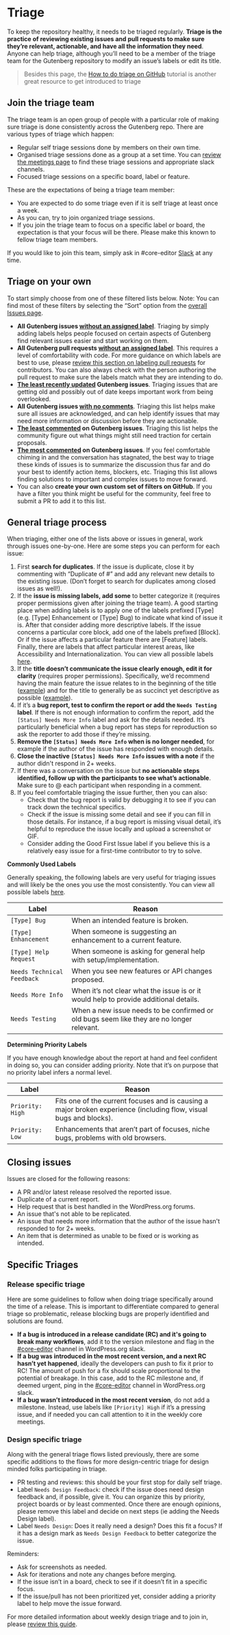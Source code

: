 # Triage

To keep the repository healthy, it needs to be triaged regularly. **Triage is the practice of reviewing existing issues and pull requests to make sure they’re relevant, actionable, and have all the information they need**. Anyone can help triage, although you’ll need to be a member of the triage team for the Gutenberg repository to modify an issue’s labels or edit its title.

> Besides this page, the [How to do triage on GitHub](https://learn.wordpress.org/tutorial/how-to-do-triage-on-github/) tutorial is another great resource to get introduced to triage

## Join the triage team

The triage team is an open group of people with a particular role of making sure triage is done consistently across the Gutenberg repo. There are various types of triage which happen:

-   Regular self triage sessions done by members on their own time.
-   Organised triage sessions done as a group at a set time. You can [review the meetings page](https://make.wordpress.org/meetings/) to find these triage sessions and appropriate slack channels.
-   Focused triage sessions on a specific board, label or feature.

These are the expectations of being a triage team member:

-   You are expected to do some triage even if it is self triage at least once a week.
-   As you can, try to join organized triage sessions.
-   If you join the triage team to focus on a specific label or board, the expectation is that your focus will be there. Please make this known to fellow triage team members.

If you would like to join this team, simply ask in #core-editor [Slack](https://make.wordpress.org/chat/) at any time.

## Triage on your own

To start simply choose from one of these filtered lists below. Note: You can find most of these filters by selecting the “Sort” option from the [overall Issues page](https://github.com/wordpress/gutenberg/issues).

-   **All Gutenberg issues [without an assigned label](https://github.com/WordPress/gutenberg/issues?q=is%3Aopen+is%3Aissue+no%3Alabel+sort%3Aupdated-asc)**. Triaging by simply adding labels helps people focused on certain aspects of Gutenberg find relevant issues easier and start working on them.
-   **All Gutenberg pull requests [without an assigned label](https://github.com/WordPress/gutenberg/pulls?q=is%3Aopen+is%3Apr+no%3Alabel)**. This requires a level of comfortability with code. For more guidance on which labels are best to use, please [review this section on labeling pull requests](/docs/contributors/repository-management.md#pull-requests) for contributors. You can also always check with the person authoring the pull request to make sure the labels match what they are intending to do.
-  **[The least recently updated](https://github.com/WordPress/gutenberg/issues?q=is%3Aopen+is%3Aissue+sort%3Aupdated-asc) Gutenberg issues**. Triaging issues that are getting old and possibly out of date keeps important work from being overlooked.
-  **All Gutenberg issues [with no comments](https://github.com/wordpress/gutenberg/issues?q=is%3Aissue+is%3Aopen+comments%3A0+)**. Triaging this list helps make sure all issues are acknowledged, and can help identify issues that may need more information or discussion before they are actionable.
-  **[The least commented](https://github.com/wordpress/gutenberg/issues?q=is%3Aissue+is%3Aopen+sort%3Acomments-asc) on Gutenberg issues**. Triaging this list helps the community figure out what things might still need traction for certain proposals.
-  **[The most commented](https://github.com/wordpress/gutenberg/issues?q=is%3Aissue+is%3Aopen+sort%3Acomments-desc) on Gutenberg issues**. If you feel comfortable chiming in and the conversation has stagnated, the best way to triage these kinds of issues is to summarize the discussion thus far and do your best to identify action items, blockers, etc. Triaging this list allows finding solutions to important and complex issues to move forward.
-  You can also **create your own custom set of filters on GitHub**. If you have a filter you think might be useful for the community, feel free to submit a PR to add it to this list.

## General triage process

When triaging, either one of the lists above or issues in general, work through issues one-by-one. Here are some steps you can perform for each issue:

1. First **search for duplicates**. If the issue is duplicate, close it by commenting with “Duplicate of #” and add any relevant new details to the existing issue. (Don’t forget to search for duplicates among closed issues as well!).
2. If the **issue is missing labels, add some** to better categorize it (requires proper permissions given after joining the triage team). A good starting place when adding labels is to apply one of the labels prefixed [Type] (e.g. [Type] Enhancement or [Type] Bug) to indicate what kind of issue it is. After that consider adding more descriptive labels. If the issue concerns a particular core block, add one of the labels prefixed [Block]. Or if the issue affects a particular feature there are [Feature] labels. Finally, there are labels that affect particular interest areas, like Accessibility and Internationalization. You can view all possible labels [here](https://github.com/WordPress/gutenberg/labels).
3. If the **title doesn’t communicate the issue clearly enough, edit it for clarity** (requires proper permissions). Specifically, we’d recommend having the main feature the issue relates to in the beginning of the title ([example](https://github.com/WordPress/gutenberg/issues/6193)) and for the title to generally be as succinct yet descriptive as possible ([example](https://github.com/WordPress/gutenberg/issues/6193)).
4. If it’s a **bug report, test to confirm the report or add the `Needs Testing` label**. If there is not enough information to confirm the report, add the `[Status] Needs More Info` label and ask for the details needed. It’s particularly beneficial when a bug report has steps for reproduction so ask the reporter to add those if they’re missing.
5. **Remove the `[Status] Needs More Info` when is no longer needed**, for example if the author of the issue has responded with enough details.
6. **Close the inactive `[Status] Needs More Info` issues with a note** if the author didn't respond in 2+ weeks.
7. If there was a conversation on the issue but **no actionable steps identified, follow up with the participants to see what’s actionable**. Make sure to @ each participant when responding in a comment.
8. If you feel comfortable triaging the issue further, then you can also:
    - Check that the bug report is valid by debugging it to see if you can track down the technical specifics.
    - Check if the issue is missing some detail and see if you can fill in those details. For instance, if a bug report is missing visual detail, it’s helpful to reproduce the issue locally and upload a screenshot or GIF.
    - Consider adding the Good First Issue label if you believe this is a relatively easy issue for a first-time contributor to try to solve.

**Commonly Used Labels**

Generally speaking, the following labels are very useful for triaging issues and will likely be the ones you use the most consistently. You can view all possible labels [here](https://github.com/WordPress/gutenberg/labels).

| Label                      | Reason                                                                                    |
| -------------------------- | ----------------------------------------------------------------------------------------- |
| `[Type] Bug`               | When an intended feature is broken.                                                       |
| `[Type] Enhancement`       | When someone is suggesting an enhancement to a current feature.                           |
| `[Type] Help Request`      | When someone is asking for general help with setup/implementation.                        |
| `Needs Technical Feedback` | When you see new features or API changes proposed.                                        |
| `Needs More Info`          | When it’s not clear what the issue is or it would help to provide additional details.     |
| `Needs Testing`            | When a new issue needs to be confirmed or old bugs seem like they are no longer relevant. |

**Determining Priority Labels**

If you have enough knowledge about the report at hand and feel confident in doing so, you can consider adding priority. Note that it’s on purpose that no priority label infers a normal level.

| Label                | Reason                                                                                                                                                                                                                                                     |
| -------------------- | ---------------------------------------------------------------------------------------------------------------------------------------------------------------------------------------------------------------------------------------------------------- |
| `Priority: High`     | Fits one of the current focuses and is causing a major broken experience (including flow, visual bugs and blocks).                                                                                                                                         |
| `Priority: Low`      | Enhancements that aren’t part of focuses, niche bugs, problems with old browsers.                                                                                                                                                                          |

## Closing issues

Issues are closed for the following reasons:

-   A PR and/or latest release resolved the reported issue.
-   Duplicate of a current report.
-   Help request that is best handled in the WordPress.org forums.
-   An issue that's not able to be replicated.
-   An issue that needs more information that the author of the issue hasn't responded to for 2+ weeks.
-   An item that is determined as unable to be fixed or is working as intended.

## Specific Triages

### Release specific triage

Here are some guidelines to follow when doing triage specifically around the time of a release. This is important to differentiate compared to general triage so problematic, release blocking bugs are properly identified and solutions are found.

-  **If a bug is introduced in a release candidate (RC) and it's going to break many workflows**, add it to the version milestone and flag in the [#core-editor](https://wordpress.slack.com/archives/C02QB2JS7) channel in WordPress.org slack.
-  **If a bug was introduced in the most recent version, and a next RC hasn’t yet happened**, ideally the developers can push to fix it prior to RC! The amount of push for a fix should scale proportional to the potential of breakage. In this case, add to the RC milestone and, if deemed urgent, ping in the [#core-editor](https://wordpress.slack.com/archives/C02QB2JS7) channel in WordPress.org slack.
-  **If a bug wasn’t introduced in the most recent version**, do not add a milestone. Instead, use labels like `[Priority] High` if it’s a pressing issue, and if needed you can call attention to it in the weekly core meetings.

### Design specific triage

Along with the general triage flows listed previously, there are some specific additions to the flows for more design-centric triage for design minded folks participating in triage.

-   PR testing and reviews: this should be your first stop for daily self triage.
-  Label `Needs Design Feedback`: check if the issue does need design feedback and, if possible, give it. You can organize this by priority, project boards or by least commented. Once there are enough opinions, please remove this label and decide on next steps (ie adding the Needs Design label).
- Label  `Needs Design`: Does it really need a design? Does this fit a focus? If it has a design mark as `Needs Design Feedback` to better categorize the issue.

Reminders:

-   Ask for screenshots as needed.
-   Ask for iterations and note any changes before merging.
-   If the issue isn’t in a board, check to see if it doesn’t fit in a specific focus.
-   If the issue/pull has not been prioritized yet, consider adding a priority label to help move the issue forward.

For more detailed information about weekly design triage and to join in, please [review this guide](https://make.wordpress.org/design/handbook/workflows/weekly-gutenberg-design-triage/).
